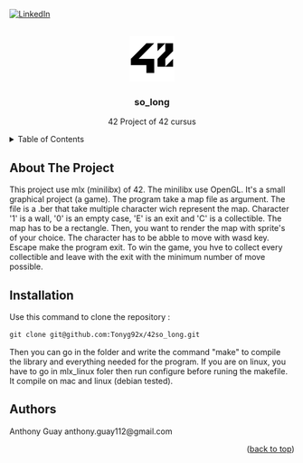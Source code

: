 <div id="top"></div>

[![LinkedIn][linkedin-shield]][linkedin-url]

<!-- PROJECT LOGO -->
<br />
<div align="center">
  <a href="https://github.com/github_username/repo_name">
    <img src="images/42_Logo.svg.png" alt="Logo" width="80" height="80">
  </a>

<h3 align="center">so_long</h3>

  <p align="center">
    42 Project of 42 cursus
  </p>
</div>

<!-- TABLE OF CONTENTS -->
<details>
  <summary>Table of Contents</summary>
  <ol>
    <li>
      <a href="#about-the-project">About The Project</a>
    </li>
    <li>
      <a href="#installation">Installation</a>
    </li>
    <li>
      <a href="#Authors">Authors</a>
    </li>
  </ol>
</details>

<!-- ABOUT THE PROJECT -->
## About The Project

<p align="left">
  This project use mlx (minilibx) of 42. The minilibx use OpenGL. It's a small graphical project (a game). The program take a map file as argument. The file is a .ber that take multiple character wich represent the map. Character '1' is a wall, '0' is an empty case, 'E' is an exit and 'C' is a collectible. The map has to be a rectangle. Then, you want to render the map with sprite's of your choice. The character has to be abble to move with wasd key. Escape make the program exit. To win the game, you hve to collect every collectible and leave with the exit with the minimum number of move possible.

  <!-- INSTALLATION -->
## Installation
Use this command to clone the repository :
```markdown
git clone git@github.com:Tonyg92x/42so_long.git
```
Then you can go in the folder and write the command "make" to compile the library and everything needed for the program. If you are on linux, you have to go in mlx_linux foler then run configure before runing the makefile. It compile on mac and linux (debian tested).
 
<!-- Authors -->
## Authors
<p align="left">
  Anthony Guay anthony.guay112@gmail.com
<p align="right">(<a href="#top">back to top</a>)</p>

<!-- MARKDOWN LINKS & IMAGES -->
<!-- https://www.markdownguide.org/basic-syntax/#reference-style-links -->
[linkedin-shield]: https://img.shields.io/badge/-LinkedIn-black.svg?style=for-the-badge&logo=linkedin&colorB=555
[linkedin-url]: https://www.linkedin.com/in/anthony-guay-75b27421b/
[product-screenshot]: images/screenshot.png
